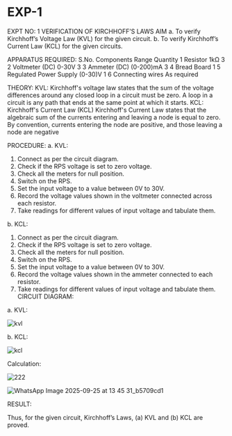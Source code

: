 # EXP-1
EXPT NO: 1	VERIFICATION OF KIRCHHOFF’S LAWS
AIM
a.   To verify Kirchhoff’s Voltage Law (KVL) for the given circuit. 
b.   To verify Kirchhoff’s Current Law (KCL) for the given circuits.

APPARATUS REQUIRED:
S.No.	Components	Range	Quantity
1	Resistor	1kΩ	3
2	Voltmeter (DC)	0-30V	3
3	Ammeter (DC)	(0-200)mA	3
4	Bread Board		1
5	Regulated Power Supply	(0-30)V	1
6	Connecting wires		As required

THEORY:
KVL: Kirchhoff's voltage law states that the sum of the voltage differences around any closed loop in a circuit must be zero. A loop in a circuit is any path that ends at the same point at which it starts.
KCL:
Kirchhoff's Current Law (KCL) Kirchhoff's Current Law states that the algebraic sum of the currents entering and leaving a node is equal to zero. By convention, currents entering the node are positive, and those leaving a node are negative


PROCEDURE:
a.   KVL:
1.   Connect as per the circuit diagram.
2.   Check if the RPS voltage is set to zero voltage.
3.   Check all the meters for null position.
4.   Switch on the RPS.
5.   Set the input voltage to a value between 0V to 30V.
6.   Record the voltage values shown in the voltmeter connected across each resistor.
7.   Take readings for different values of input voltage and tabulate them.


b.  KCL:
1.   Connect as per the circuit diagram.
2.   Check if the RPS voltage is set to zero voltage.
3.   Check all the meters for null position.
4.   Switch on the RPS.
5.   Set the input voltage to a value between 0V to 30V.
6.   Record the voltage values shown in the ammeter connected to each resistor.
7.   Take readings for different values of input voltage and tabulate them. 
CIRCUIT DIAGRAM:

a.   KVL:
 
![kvl](https://github.com/user-attachments/assets/42e7f78e-0a33-49ee-a13e-19b35bb920ce)


b.  KCL:
 
![kcl](https://github.com/user-attachments/assets/72d0d678-d4f8-4385-8070-1225f6049552)

Calculation:

![222](https://github.com/user-attachments/assets/a1e49c46-0f97-4d33-8e09-f5beeb4de63e)

![WhatsApp Image 2025-09-25 at 13 45 31_b5709cd1](https://github.com/user-attachments/assets/cfa88af5-1ee1-4267-91b5-8f5234c22244)


RESULT:

Thus, for the given circuit, Kirchhoff’s Laws, (a) KVL and (b) KCL are proved.
